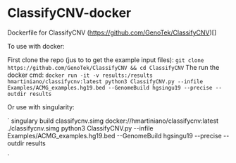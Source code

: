 # ClassifyCNV-docker
Dockerfile for ClassifyCNV (https://github.com/GenoTek/ClassifyCNV)[]

To use with docker:

First clone the repo (jus to to get the example input files):
`
git clone https://github.com/GenoTek/ClassifyCNV && cd ClassifyCNV
`
The run the docker cmd:
`
docker run -it -v results:/results hmartiniano/classifycnv:latest python3 ClassifyCNV.py --infile Examples/ACMG_examples.hg19.bed --GenomeBuild hgsingu19 --precise --outdir results
`

Or use with singularity:

`
singulary build classifycnv.simg docker://hmartiniano/classifycnv:latest
./classifycnv.simg python3 ClassifyCNV.py --infile Examples/ACMG_examples.hg19.bed --GenomeBuild hgsingu19 --precise --outdir results

`
